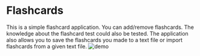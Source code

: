 # Flashcards
This is a simple flashcard application. You can add/remove flashcards. The knowledge about the flashcard test could also be tested. 
The application also allows you to save the flashcards you made to a text file or import flashcards from a given text file. 
![demo](https://user-images.githubusercontent.com/65969444/96377275-a95d1a00-117c-11eb-87f2-b111219e6efd.gif)

